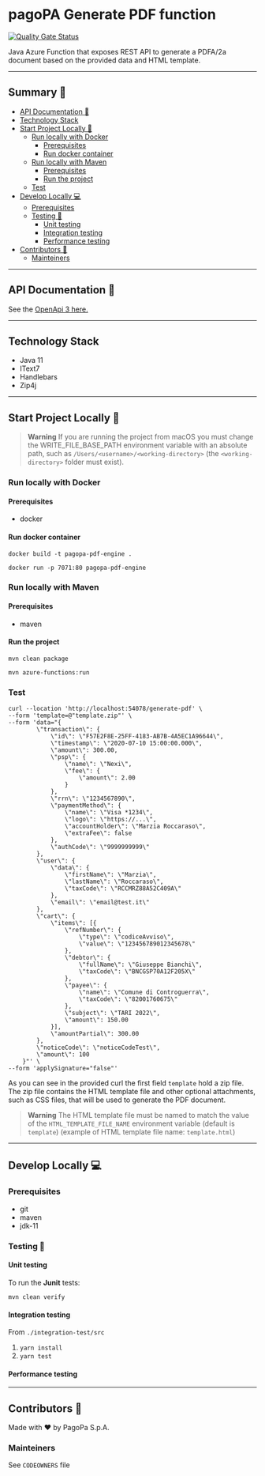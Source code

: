 # pagoPA Generate PDF function

[![Quality Gate Status](https://sonarcloud.io/api/project_badges/measure?project=pagopa_pagopa-pdf-engine&metric=alert_status)](https://sonarcloud.io/dashboard?id=pagopa_pagopa-pdf-engine)

Java Azure Function that exposes REST API to generate a PDFA/2a document based on the provided data and HTML template.

---
## Summary 📖

- [API Documentation 📖](#api-documentation-)
- [Technology Stack](#technology-stack)
- [Start Project Locally 🚀](#start-project-locally-)
  * [Run locally with Docker](#run-locally-with-docker)
      + [Prerequisites](#prerequisites)
      + [Run docker container](#run-docker-container)
  * [Run locally with Maven](#run-locally-with-maven)
      + [Prerequisites](#prerequisites-1)
      + [Run the project](#run-the-project)
  * [Test](#test)
- [Develop Locally 💻](#develop-locally-)
  * [Prerequisites](#prerequisites-2)
  * [Testing 🧪](#testing-)
    + [Unit testing](#unit-testing)
    + [Integration testing](#integration-testing)
    + [Performance testing](#performance-testing)
- [Contributors 👥](#contributors-)
  * [Mainteiners](#mainteiners)

---
## API Documentation 📖
See the [OpenApi 3 here.](https://editor.swagger.io/?url=https://raw.githubusercontent.com/pagopa/pagopa-pdf-engine/main/openapi/openapi.json)

---

## Technology Stack
- Java 11
- IText7
- Handlebars
- Zip4j

---

## Start Project Locally 🚀

> **Warning**
> If you are running the project from macOS you must change the WRITE_FILE_BASE_PATH environment variable with an absolute
> path, such as `/Users/<username>/<working-directory>` (the `<working-directory>` folder must exist).

### Run locally with Docker

#### Prerequisites
- docker

#### Run docker container
`docker build -t pagopa-pdf-engine .`

`docker run -p 7071:80 pagopa-pdf-engine`

### Run locally with Maven

#### Prerequisites
- maven

#### Run the project
`mvn clean package`

`mvn azure-functions:run`

### Test
```
curl --location 'http://localhost:54078/generate-pdf' \
--form 'template=@"template.zip"' \
--form 'data="{
		\"transaction\": {
			\"id\": \"F57E2F8E-25FF-4183-AB7B-4A5EC1A96644\",
			\"timestamp\": \"2020-07-10 15:00:00.000\",
			\"amount\": 300.00,
			\"psp\": {
				\"name\": \"Nexi\",
				\"fee\": {
					\"amount\": 2.00
				}
			},
			\"rrn\": \"1234567890\",
			\"paymentMethod\": {
				\"name\": \"Visa *1234\",
				\"logo\": \"https://...\",
				\"accountHolder\": \"Marzia Roccaraso\",
				\"extraFee\": false
			},
			\"authCode\": \"9999999999\"
		},
		\"user\": {
			\"data\": {
				\"firstName\": \"Marzia\",
				\"lastName\": \"Roccaraso\",
				\"taxCode\": \"RCCMRZ88A52C409A\"
			},
			\"email\": \"email@test.it\"
		},
		\"cart\": {
			\"items\": [{
				\"refNumber\": {
					\"type\": \"codiceAvviso\",
					\"value\": \"123456789012345678\"
				},
				\"debtor\": {
					\"fullName\": \"Giuseppe Bianchi\",
					\"taxCode\": \"BNCGSP70A12F205X\"
				},
				\"payee\": {
					\"name\": \"Comune di Controguerra\",
					\"taxCode\": \"82001760675\"
				},
				\"subject\": \"TARI 2022\",
				\"amount\": 150.00
			}],
			\"amountPartial\": 300.00
		},
		\"noticeCode\": \"noticeCodeTest\",
		\"amount\": 100
	}"' \
--form 'applySignature="false"'
``` 
As you can see in the provided curl the first field `template` hold a zip file. The zip file contains the HTML template
file and other optional attachments, such as CSS files, that will be used to generate the PDF document.

> **Warning**
> The HTML template file must be named to match the value of the `HTML_TEMPLATE_FILE_NAME` environment variable 
> (default is `template`) (example of HTML template file name: `template.html`)

---

## Develop Locally 💻

### Prerequisites
- git
- maven
- jdk-11

### Testing 🧪

#### Unit testing

To run the **Junit** tests:

`mvn clean verify`

#### Integration testing
From `./integration-test/src`

1. `yarn install`
2. `yarn test`
#### Performance testing

---

## Contributors 👥
Made with ❤️ by PagoPa S.p.A.

### Mainteiners
See `CODEOWNERS` file